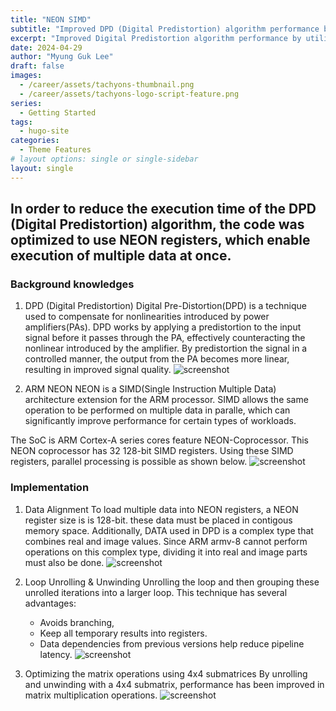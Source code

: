 ```yaml
---
title: "NEON SIMD"
subtitle: "Improved DPD (Digital Predistortion) algorithm performance by utilizing ARM's NEON registers"
excerpt: "Improved Digital Predistortion algorithm performance by utilizing NEON SIMD of ARM Cortex-A"
date: 2024-04-29
author: "Myung Guk Lee"
draft: false
images:
  - /career/assets/tachyons-thumbnail.png
  - /career/assets/tachyons-logo-script-feature.png
series:
  - Getting Started
tags:
  - hugo-site
categories:
  - Theme Features
# layout options: single or single-sidebar
layout: single
---
```



## In order to reduce the execution time of the DPD (Digital Predistortion) algorithm, the code was optimized to use NEON registers, which enable execution of multiple data at once.

### Background knowledges
1. DPD (Digital Predistortion)
Digital Pre-Distortion(DPD) is a technique used to compensate for nonlinearities introduced by power amplifiers(PAs). DPD works by applying a predistortion to the input signal before it passes through the PA,  effectively counteracting the nonlinear introduced by the amplifier. By predistortion the signal in a controlled manner, the output from the PA becomes more linear, resulting in improved signal quality.
![screenshot](/img/dpd.png)

2. ARM NEON
NEON is a SIMD(Single Instruction Multiple Data) architecture extension for the ARM processor. SIMD allows the same operation to be performed on multiple data in paralle, which can significantly improve performance for certain types of workloads.

The SoC is ARM Cortex-A series cores feature NEON-Coprocessor. This NEON coprocessor has 32 128-bit SIMD registers. Using these SIMD registers, parallel processing is possible as shown below.
![screenshot](/img/neonsimd.png)

### Implementation
1. Data Alignment
   To load multiple data into NEON registers, a NEON register size is is 128-bit. these data must be placed in contigous memory space. Additionally, DATA used in DPD is a complex type that combines real and image values. Since ARM armv-8 cannot perform operations on this complex type, dividing it into real and image parts must also be done.
![screenshot](/img/dividrealandimage.png)

2. Loop Unrolling & Unwinding
   Unrolling the loop and then grouping these unrolled iterations into a larger loop. This technique has several advantages:
   - Avoids branching,
   - Keep all temporary results into registers.
   - Data dependencies from previous versions help reduce pipeline latency.
![screenshot](/img/unrollingandunwinding.png)

3. Optimizing the matrix operations using 4x4 submatrices
   By unrolling and unwinding with a 4x4 submatrix, performance has been improved in matrix multiplication operations.
![screenshot](/img/4_4submatrix.png)